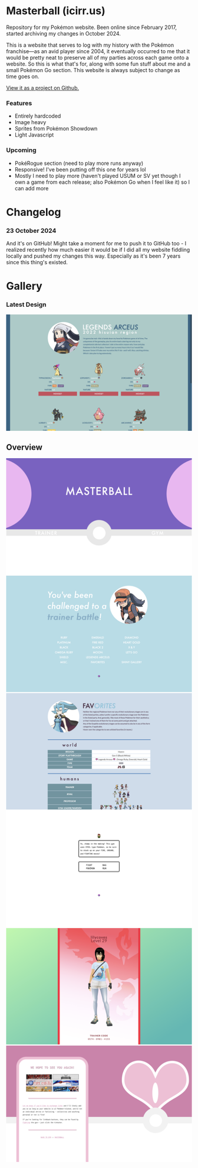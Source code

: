 # Masterball (icirr.us)

Repository for my Pok&eacute;mon website. Been online since February 2017, started archiving my changes in October 2024.

This is a website that serves to log with my history with the Pok&eacute;mon franchise&mdash;as an avid player since 2004, it eventually occurred to me that it would be pretty neat to preserve all of my parties across each game onto a website. So this is what that's for, along with some fun stuff about me and a small Pok&eacute;mon Go section. This website is always subject to change as time goes on.

[View it as a project on Github.](https://github.com/users/aroceu/projects/8/views/1?pane=info)

### Features
- Entirely hardcoded
- Image heavy
- Sprites from Pok&eacute;mon Showdown
- Light Javascript

### Upcoming
- Pok&eacute;Rogue section (need to play more runs anyway)
- Responsive! I've been putting off this one for years lol
- Mostly I need to play more (haven't played USUM or SV yet though I own a game from each release; also Pok&eacute;mon Go when I feel like it) so I can add more

# Changelog

### 23 October 2024 
And it's on GitHub! Might take a moment for me to push it to GitHub too - I realized recently how much easier it would be if I did all my website fiddling locally and pushed my changes this way. Especially as it's been 7 years since this thing's existed.

# Gallery

### Latest Design
![Screenshot of latest design: currently a page for Pokemon Legends Arceus](screenshots/mblatest.png)

## Overview
![Screenshot of index page](screenshots/mbmain.png)
![Screenshot of a trainer page with the words 'You've been challenged to a trainer battle!' and Pokemon game names as clickable links](screenshots/mbtrainer.png)
![Screenshot of a page called 'Favorites' that shows off favorite regions, categories of trainers, types, Pokemon, and others](screenshots/mbfav.png)
![Screenshot of a page with a dialogue box like in a Pokemon gym, with a menu in the style of a Pokemon battle to go to other pages](screenshots/mbgym.png)
![Screenshot of a page that looks like the Pokemon Go app](screenshots/mbpokego.png)
![Screenshot of a pink webpage called 'We hope to see you again!' with links to other Pokemon related websites](screenshots/mbexit.png)

